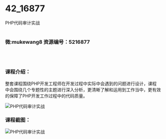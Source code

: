 # 42_16877
PHP代码审计实战
<br/></br>
<h3>微:mukewang8 资源编号：5216877</h3>
<br/></br>
<h3>课程介绍：</h3>
<p>整套课程围绕PHP开发工程师在开发过程中实际中会遇到的问题进行设计，课程中会围绕几个专题性的主题进行深入分析，更清晰了解和运用到工作当中，更有效的保障了PHP开发工作过程中的代码质量。</p>
<p><img src="https://www.ko996.com/wp-content/uploads/img/2020/12/2-44-300x179.png" alt="PHP代码审计实战"></p>
<div class="info-desc">
<h3>课程截图：</h3>
<p><img src="https://www.ko996.com/wp-content/uploads/img/2020/12/1-48.png" alt="PHP代码审计实战"></p>


			
</div>
